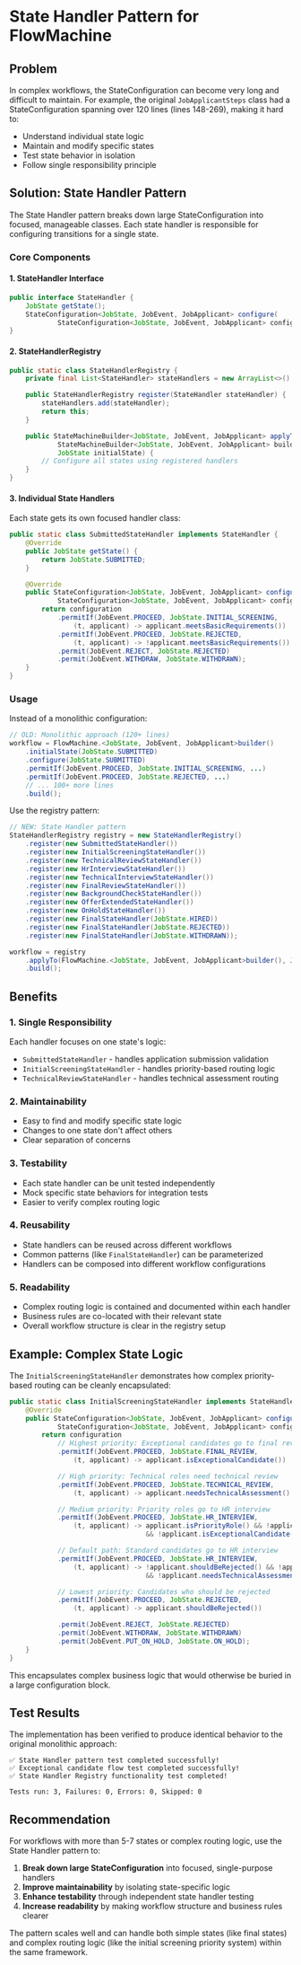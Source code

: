# State Handler Pattern for FlowMachine

## Problem
In complex workflows, the StateConfiguration can become very long and difficult to maintain. For example, the original `JobApplicantSteps` class had a StateConfiguration spanning over 120 lines (lines 148-269), making it hard to:

- Understand individual state logic
- Maintain and modify specific states
- Test state behavior in isolation
- Follow single responsibility principle

## Solution: State Handler Pattern

The State Handler pattern breaks down large StateConfiguration into focused, manageable classes. Each state handler is responsible for configuring transitions for a single state.

### Core Components

#### 1. StateHandler Interface
```java
public interface StateHandler {
    JobState getState();
    StateConfiguration<JobState, JobEvent, JobApplicant> configure(
            StateConfiguration<JobState, JobEvent, JobApplicant> configuration);
}
```

#### 2. StateHandlerRegistry
```java
public static class StateHandlerRegistry {
    private final List<StateHandler> stateHandlers = new ArrayList<>();

    public StateHandlerRegistry register(StateHandler stateHandler) {
        stateHandlers.add(stateHandler);
        return this;
    }

    public StateMachineBuilder<JobState, JobEvent, JobApplicant> applyTo(
            StateMachineBuilder<JobState, JobEvent, JobApplicant> builder,
            JobState initialState) {
        // Configure all states using registered handlers
    }
}
```

#### 3. Individual State Handlers
Each state gets its own focused handler class:

```java
public static class SubmittedStateHandler implements StateHandler {
    @Override
    public JobState getState() {
        return JobState.SUBMITTED;
    }

    @Override
    public StateConfiguration<JobState, JobEvent, JobApplicant> configure(
            StateConfiguration<JobState, JobEvent, JobApplicant> configuration) {
        return configuration
            .permitIf(JobEvent.PROCEED, JobState.INITIAL_SCREENING,
                (t, applicant) -> applicant.meetsBasicRequirements())
            .permitIf(JobEvent.PROCEED, JobState.REJECTED,
                (t, applicant) -> !applicant.meetsBasicRequirements())
            .permit(JobEvent.REJECT, JobState.REJECTED)
            .permit(JobEvent.WITHDRAW, JobState.WITHDRAWN);
    }
}
```

### Usage

Instead of a monolithic configuration:

```java
// OLD: Monolithic approach (120+ lines)
workflow = FlowMachine.<JobState, JobEvent, JobApplicant>builder()
    .initialState(JobState.SUBMITTED)
    .configure(JobState.SUBMITTED)
    .permitIf(JobEvent.PROCEED, JobState.INITIAL_SCREENING, ...)
    .permitIf(JobEvent.PROCEED, JobState.REJECTED, ...)
    // ... 100+ more lines
    .build();
```

Use the registry pattern:

```java
// NEW: State Handler pattern
StateHandlerRegistry registry = new StateHandlerRegistry()
    .register(new SubmittedStateHandler())
    .register(new InitialScreeningStateHandler())
    .register(new TechnicalReviewStateHandler())
    .register(new HrInterviewStateHandler())
    .register(new TechnicalInterviewStateHandler())
    .register(new FinalReviewStateHandler())
    .register(new BackgroundCheckStateHandler())
    .register(new OfferExtendedStateHandler())
    .register(new OnHoldStateHandler())
    .register(new FinalStateHandler(JobState.HIRED))
    .register(new FinalStateHandler(JobState.REJECTED))
    .register(new FinalStateHandler(JobState.WITHDRAWN));

workflow = registry
    .applyTo(FlowMachine.<JobState, JobEvent, JobApplicant>builder(), JobState.SUBMITTED)
    .build();
```

## Benefits

### 1. **Single Responsibility**
Each handler focuses on one state's logic:
- `SubmittedStateHandler` - handles application submission validation
- `InitialScreeningStateHandler` - handles priority-based routing logic
- `TechnicalReviewStateHandler` - handles technical assessment routing

### 2. **Maintainability**
- Easy to find and modify specific state logic
- Changes to one state don't affect others
- Clear separation of concerns

### 3. **Testability**
- Each state handler can be unit tested independently
- Mock specific state behaviors for integration tests
- Easier to verify complex routing logic

### 4. **Reusability**
- State handlers can be reused across different workflows
- Common patterns (like `FinalStateHandler`) can be parameterized
- Handlers can be composed into different workflow configurations

### 5. **Readability**
- Complex routing logic is contained and documented within each handler
- Business rules are co-located with their relevant state
- Overall workflow structure is clear in the registry setup

## Example: Complex State Logic

The `InitialScreeningStateHandler` demonstrates how complex priority-based routing can be cleanly encapsulated:

```java
public static class InitialScreeningStateHandler implements StateHandler {
    @Override
    public StateConfiguration<JobState, JobEvent, JobApplicant> configure(
            StateConfiguration<JobState, JobEvent, JobApplicant> configuration) {
        return configuration
            // Highest priority: Exceptional candidates go to final review
            .permitIf(JobEvent.PROCEED, JobState.FINAL_REVIEW,
                (t, applicant) -> applicant.isExceptionalCandidate())

            // High priority: Technical roles need technical review
            .permitIf(JobEvent.PROCEED, JobState.TECHNICAL_REVIEW,
                (t, applicant) -> applicant.needsTechnicalAssessment() && !applicant.isExceptionalCandidate())

            // Medium priority: Priority roles go to HR interview
            .permitIf(JobEvent.PROCEED, JobState.HR_INTERVIEW,
                (t, applicant) -> applicant.isPriorityRole() && !applicant.needsTechnicalAssessment()
                                  && !applicant.isExceptionalCandidate())

            // Default path: Standard candidates go to HR interview
            .permitIf(JobEvent.PROCEED, JobState.HR_INTERVIEW,
                (t, applicant) -> !applicant.shouldBeRejected() && !applicant.isExceptionalCandidate()
                                  && !applicant.needsTechnicalAssessment() && !applicant.isPriorityRole())

            // Lowest priority: Candidates who should be rejected
            .permitIf(JobEvent.PROCEED, JobState.REJECTED,
                (t, applicant) -> applicant.shouldBeRejected())

            .permit(JobEvent.REJECT, JobState.REJECTED)
            .permit(JobEvent.WITHDRAW, JobState.WITHDRAWN)
            .permit(JobEvent.PUT_ON_HOLD, JobState.ON_HOLD);
    }
}
```

This encapsulates complex business logic that would otherwise be buried in a large configuration block.

## Test Results

The implementation has been verified to produce identical behavior to the original monolithic approach:

```
✅ State Handler pattern test completed successfully!
✅ Exceptional candidate flow test completed successfully!
✅ State Handler Registry functionality test completed!

Tests run: 3, Failures: 0, Errors: 0, Skipped: 0
```

## Recommendation

For workflows with more than 5-7 states or complex routing logic, use the State Handler pattern to:

1. **Break down large StateConfiguration** into focused, single-purpose handlers
2. **Improve maintainability** by isolating state-specific logic
3. **Enhance testability** through independent state handler testing
4. **Increase readability** by making workflow structure and business rules clearer

The pattern scales well and can handle both simple states (like final states) and complex routing logic (like the initial screening priority system) within the same framework.
